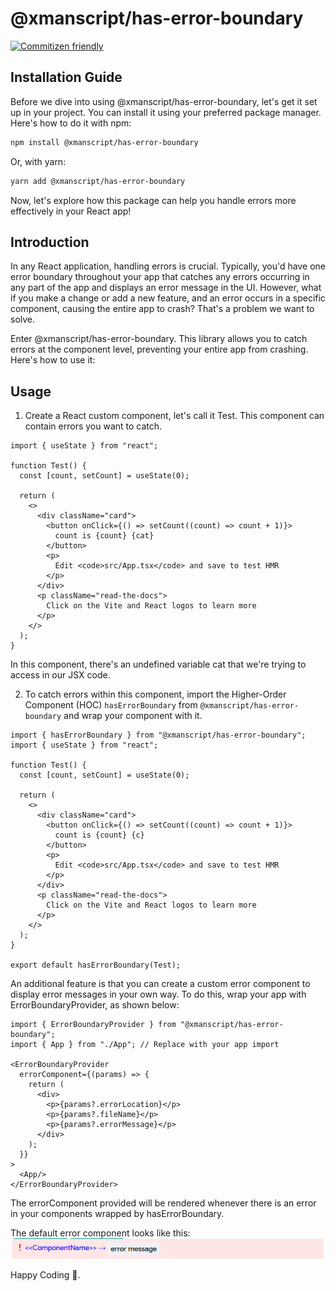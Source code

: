 # @xmanscript/has-error-boundary

[![Commitizen friendly](https://img.shields.io/badge/commitizen-friendly-brightgreen.svg)](http://commitizen.github.io/cz-cli/)

## Installation Guide

Before we dive into using @xmanscript/has-error-boundary, let's get it set up in your project. You can install it using your preferred package manager. Here's how to do it with npm:

```bash
npm install @xmanscript/has-error-boundary
```

Or, with yarn:

```bash
yarn add @xmanscript/has-error-boundary
```

Now, let's explore how this package can help you handle errors more effectively in your React app!

## Introduction

In any React application, handling errors is crucial. Typically, you'd have one error boundary throughout your app that catches any errors occurring in any part of the app and displays an error message in the UI. However, what if you make a change or add a new feature, and an error occurs in a specific component, causing the entire app to crash? That's a problem we want to solve.

Enter @xmanscript/has-error-boundary. This library allows you to catch errors at the component level, preventing your entire app from crashing. Here's how to use it:

## Usage
1. Create a React custom component, let's call it Test. This component can contain errors you want to catch.

```tsx
import { useState } from "react";

function Test() {
  const [count, setCount] = useState(0);

  return (
    <>
      <div className="card">
        <button onClick={() => setCount((count) => count + 1)}>
          count is {count} {cat}
        </button>
        <p>
          Edit <code>src/App.tsx</code> and save to test HMR
        </p>
      </div>
      <p className="read-the-docs">
        Click on the Vite and React logos to learn more
      </p>
    </>
  );
}

```
In this component, there's an undefined variable cat that we're trying to access in our JSX code.


2. To catch errors within this component, import the Higher-Order Component (HOC) `hasErrorBoundary` from `@xmanscript/has-error-boundary` and wrap your component with it.

```tsx
import { hasErrorBoundary } from "@xmanscript/has-error-boundary";
import { useState } from "react";

function Test() {
  const [count, setCount] = useState(0);

  return (
    <>
      <div className="card">
        <button onClick={() => setCount((count) => count + 1)}>
          count is {count} {c}
        </button>
        <p>
          Edit <code>src/App.tsx</code> and save to test HMR
        </p>
      </div>
      <p className="read-the-docs">
        Click on the Vite and React logos to learn more
      </p>
    </>
  );
}

export default hasErrorBoundary(Test);

```

An additional feature is that you can create a custom error component to display error messages in your own way. To do this, wrap your app with ErrorBoundaryProvider, as shown below:

```tsx
import { ErrorBoundaryProvider } from "@xmanscript/has-error-boundary";
import { App } from "./App"; // Replace with your app import

<ErrorBoundaryProvider
  errorComponent={(params) => {
    return (
      <div>
        <p>{params?.errorLocation}</p>
        <p>{params?.fileName}</p>
        <p>{params?.errorMessage}</p>
      </div>
    );
  }}
>
  <App/>
</ErrorBoundaryProvider>

```

The errorComponent provided will be rendered whenever there is an error in your components wrapped by hasErrorBoundary.




The default error component looks like this:
![default error component](./src/assets/img/default_error_component.png "")

Happy Coding 🚀.
